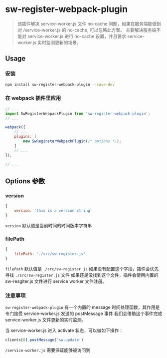 # sw-register-webpack-plugin

> 该插件解决 service-worker.js 文件 no-cache 问题，如果在服务端能做到对 /service-worker.js 的 no-cache, 可以忽略此方案。
主要解决服务端不能对 service-worker.js 进行 no-cache 设置，并且要求 service-worker.js 实时监测更新的场景。


## Usage

### 安装

```bash
npm install sw-register-webpack-plugin --save-dev
```

### 在 webpack 插件里应用

```js
// ...
import SwRegisterWebpackPlugin from 'sw-register-webpack-plugin';
// ...

webpack({
    // ...
    plugins: [
        new SwReginsterWebpackPlugin(/* options */);
    ]
    // ...
});

// ...
```



## Options 参数


### version

```js
{
    version: 'this is a version string'
}
``` 
`version` 默认值是当前时间的时间版本字符串


### filePath

```js
{
    filePath: './src/sw-register.js'
}
```

`filePath` 默认值是 `./src/sw-register.js`
如果没有配置这个字段，插件会优先寻找 `./src/sw-register.js` 文件
如果还是没找到这个文件，插件会使用内置的 sw-resgiter.js 文件进行 service worker 文件注册。


### 注意事项

`sw-register-webpack-plugin` 有一个内置的 message 时间处理函数，其作用是专门接受 service-worker.js 发送的 postMessage 事件
我们会借助这个事件完成 service-worker.js 文件更新的实时监测。

当 service-worker.js 进入 activate 状态，可以做如下操作：

```js
clients[0].postMessage('sw.update')
```


`/service-worker.js` 需要保证能够被访问到
